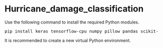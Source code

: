# Hurricane_damage_classification

Use the following command to install the required Python modules.
<pre>
pip install keras tensorflow-cpu numpy pillow pandas scikit-learn
</pre>
It is recommended to create a new virtual Python environment.
